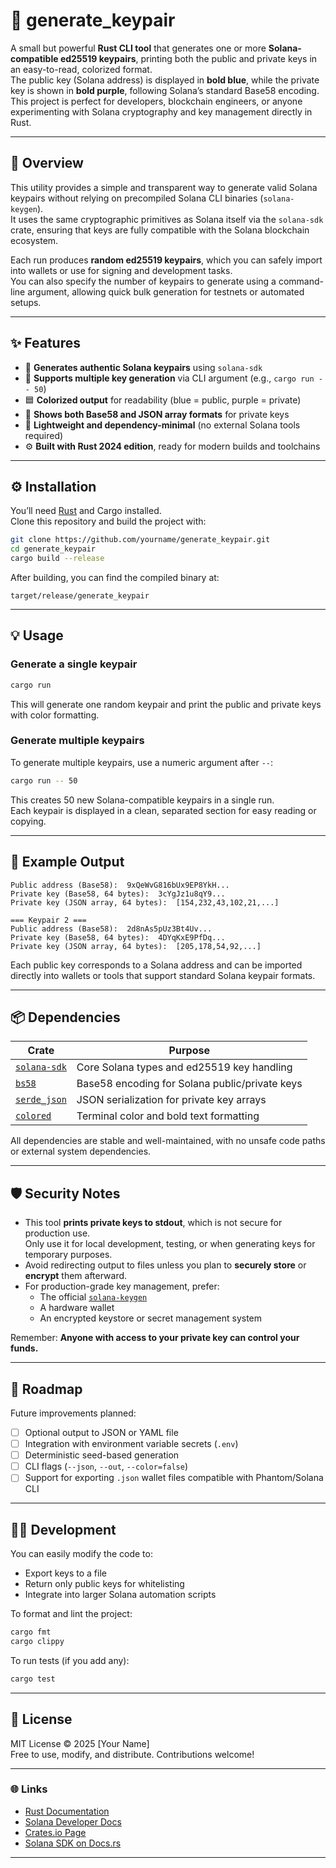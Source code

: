 # 🔑 generate_keypair

A small but powerful **Rust CLI tool** that generates one or more **Solana-compatible ed25519 keypairs**, printing both the public and private keys in an easy-to-read, colorized format.  
The public key (Solana address) is displayed in **bold blue**, while the private key is shown in **bold purple**, following Solana’s standard Base58 encoding.  
This project is perfect for developers, blockchain engineers, or anyone experimenting with Solana cryptography and key management directly in Rust.

---

## 🚀 Overview

This utility provides a simple and transparent way to generate valid Solana keypairs without relying on precompiled Solana CLI binaries (`solana-keygen`).  
It uses the same cryptographic primitives as Solana itself via the `solana-sdk` crate, ensuring that keys are fully compatible with the Solana blockchain ecosystem.  

Each run produces **random ed25519 keypairs**, which you can safely import into wallets or use for signing and development tasks.  
You can also specify the number of keypairs to generate using a command-line argument, allowing quick bulk generation for testnets or automated setups.

---

## ✨ Features

- 🔐 **Generates authentic Solana keypairs** using `solana-sdk`  
- 🧮 **Supports multiple key generation** via CLI argument (e.g., `cargo run -- 50`)
- 🟦 **Colorized output** for readability (blue = public, purple = private)
- 💾 **Shows both Base58 and JSON array formats** for private keys  
- 🧰 **Lightweight and dependency-minimal** (no external Solana tools required)
- ⚙️ **Built with Rust 2024 edition**, ready for modern builds and toolchains

---

## ⚙️ Installation

You’ll need [Rust](https://www.rust-lang.org/tools/install) and Cargo installed.  
Clone this repository and build the project with:

```bash
git clone https://github.com/yourname/generate_keypair.git
cd generate_keypair
cargo build --release
```

After building, you can find the compiled binary at:

```
target/release/generate_keypair
```

---

## 💡 Usage

### Generate a single keypair

```bash
cargo run
```

This will generate one random keypair and print the public and private keys with color formatting.

### Generate multiple keypairs

To generate multiple keypairs, use a numeric argument after `--`:

```bash
cargo run -- 50
```

This creates 50 new Solana-compatible keypairs in a single run.  
Each keypair is displayed in a clean, separated section for easy reading or copying.

---

## 🧱 Example Output

```=== Keypair 1 ===
Public address (Base58):  9xQeWvG816bUx9EP8YkH...
Private key (Base58, 64 bytes):  3cYgJz1u8qY9...
Private key (JSON array, 64 bytes):  [154,232,43,102,21,...]

=== Keypair 2 ===
Public address (Base58):  2d8nAs5pUz3Bt4Uv...
Private key (Base58, 64 bytes):  4DYqKxE9PfDq...
Private key (JSON array, 64 bytes):  [205,178,54,92,...]
```

Each public key corresponds to a Solana address and can be imported directly into wallets or tools that support standard Solana keypair formats.

---

## 📦 Dependencies

| Crate | Purpose |
|-------|----------|
| [`solana-sdk`](https://docs.rs/solana-sdk/latest/solana_sdk/) | Core Solana types and ed25519 key handling |
| [`bs58`](https://crates.io/crates/bs58) | Base58 encoding for Solana public/private keys |
| [`serde_json`](https://crates.io/crates/serde_json) | JSON serialization for private key arrays |
| [`colored`](https://crates.io/crates/colored) | Terminal color and bold text formatting |

All dependencies are stable and well-maintained, with no unsafe code paths or external system dependencies.

---

## 🛡️ Security Notes

- This tool **prints private keys to stdout**, which is not secure for production use.  
  Only use it for local development, testing, or when generating keys for temporary purposes.
- Avoid redirecting output to files unless you plan to **securely store** or **encrypt** them afterward.
- For production-grade key management, prefer:
  - The official [`solana-keygen`](https://docs.solana.com/cli/usage#solana-keygen)
  - A hardware wallet
  - An encrypted keystore or secret management system

Remember: **Anyone with access to your private key can control your funds.**

---

## 🧭 Roadmap

Future improvements planned:

- [ ] Optional output to JSON or YAML file  
- [ ] Integration with environment variable secrets (`.env`)  
- [ ] Deterministic seed-based generation  
- [ ] CLI flags (`--json`, `--out`, `--color=false`)  
- [ ] Support for exporting `.json` wallet files compatible with Phantom/Solana CLI  

---

## 🧑‍💻 Development

You can easily modify the code to:

- Export keys to a file
- Return only public keys for whitelisting
- Integrate into larger Solana automation scripts

To format and lint the project:

```bash
cargo fmt
cargo clippy
```

To run tests (if you add any):

```bash
cargo test
```

---

## 🪪 License

MIT License © 2025 [Your Name]  
Free to use, modify, and distribute. Contributions welcome!

---

### 🌐 Links

- [Rust Documentation](https://doc.rust-lang.org/)
- [Solana Developer Docs](https://docs.solana.com/developing/programming-model/overview)
- [Crates.io Page](https://crates.io/)
- [Solana SDK on Docs.rs](https://docs.rs/solana-sdk)

---
